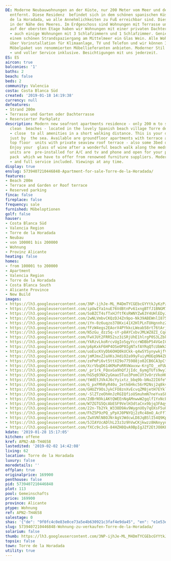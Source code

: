 ```yaml
---
DE: Moderne Neubauwohnungen an der Küste, nur 200 Meter vom Meer und den Sandstränden
  entfernt. Diese Residenz  befindet sich in dem schönen spanischen Küstendorf Torre
  de la Horadada, wo alle Annehmlichkeiten zu Fuß erreichbar sind. Dies ist Ihre Traumlage
  in der Nähe des Meeres. Im Erdgeschoss sind Wohnungen mit Terrasse und Garten und
  auf der obersten Etage haben wir Wohnungen mit einer privaten Dachterrasse mit Meerblick
  - auch einige Wohnungen mit 3 Schlafzimmern und 1 Schlafzimmer. Genießen Sie nach
  einem schönen Strandspaziergang am Mittelmeer ein Glas Wein. Alle Wohnungen verfügen
  über Vorinstallation für Klimaanlage, TV und Telefon und wir können Ihnen ein eigenes
  Möbelpaket von renommierten Möbellieferanten anbieten. Moderner Stil - preisgünstig
  - und voller Service inklusive. Besichtigungen mit uns jederzeit.
ES: ES
aircon: true
balconies: '1'
baths: 2
beach: false
beds: 2
community: Valencia
costa: Costa Blanca Süd
created: '2019-01-18 14:19:38'
currency: null
defeatures:
- Strand 200m
- Terrasse und Garten oder Dachterrasse
- Reservierter Parkplatz
description: Modern new seafront apartments residence - only 200 m to sea and the
  clean  beaches - located in the lovely Spanish beach village Torre de la Horadada
  - close  to all amenities in a short walking distance. This is your dream location
  just by  the sea. Available are groundfloor apartments with terrace and garden or
  top floor  units with private seaview roof terrace - also some 3bed or 1bed units.
  Enjoy your  glass of wine after a wonderful beach walk along the medsea shore. All
  units are  pre-installed for A/C and tv and phone and open for your private furniture
  pack  which we have to offer from renowned furniture suppliers. Modern style - well  priced
  - and full service included. Viewings at any time.
display: true
enslug: 5739407210446848-Apartment-for-sale-Torre-de-la-Horadada/
features:
- Beach 200m
- Terrace and Garden or Roof terrace
- Reserved parking
finca: false
fireplace: false
frequency: sale
furnished: Möbeloptionen
golf: false
hauser:
- Costa Blanca Süd
- Valencia Region
- Torre de la Horadada
- Neubau
- von 100001 bis 200000
- Wohnung
- Provinz Alicante
heating: false
homes:
- from 100001 to 200000
- Apartment
- Valencia Region
- Torre de la Horadada
- Costa Blanca South
- Alicante Province
- New Build
images:
- https://lh3.googleusercontent.com/3NP-ijhJe-ML_M4DmTYCGEbcGYYtkJyKzPzLAgQrE28EouBmynTRJjy1UpCfOo8VoJ5-ML_ANtu-XPSP3Os=w640-rj-e30-l100
- https://lh3.googleusercontent.com/ipUwIYa1nuE76VdBtnPv61xngBTfJ1BNGM7ZpthB0Af34ph1aBW3lzuavBpFkfm17drw8T3mYVE_3-IIc3GD=w640-rj-e30-l100
- https://lh3.googleusercontent.com/SoBZCT4sfTxHJftfKsRWNYZw63Y4UHlEDyJIkrgrXtNQ35WtUGaSx6A_QeXRRXu5AylfsxKeQlOxpG6kDXQI0Q=w640-rj-e30-l100
- https://lh3.googleusercontent.com/2wNLVmbvCKQzDJ4Zn9po-Nk39ABEWnlI8751k60tCWgCGG4DvGr71HITy24lunzKHM1bAJKqGa1pAiqhbFc=w640-rj-e30-l100
- https://lh3.googleusercontent.com/iYn-0z6uqzo378Kxi41X2HlPLnTUHgnnhzZag4Zy--_BnUVPOILlxYUFXm0dd8hzOUyc06keRWa6fXCElsWF=w640-rj-e30-l100
- https://lh3.googleusercontent.com/fFzW4egs2EAorX4PYkkcLWeab58rt76tArjuSnuyWlmIZ8HrYVKO5IoVg0-fj38ppXaFxmzeRmZ8KuYrWcdg8g=w640-rj-e30-l100
- https://lh3.googleusercontent.com/N5zGu_dzz5q-sY-p8AYCxbvJMLWZ8ZI_Cqo8JffWm2NgqrKvLk0qiZT_AGphSJqPBJFBxHqkM3YAVCQCtsCg=w640-rj-e30-l100
- https://lh3.googleusercontent.com/FwVJUt2FRR52sz3iSRjUhE1hlrgP0S3LZbkUSAhY4wKgU13WQFQMwIrt-nDz2rynFe97cqL_muGnWBkqxIoX=w640-rj-e30-l100
- https://lh3.googleusercontent.com/YkRzvLkoRrcvUgIo5qyYccrWDBbP54VGeICEBTRm1_cokQyhlBQ_P-JmXWr2ntXfhsnFVp6RMxSjYcZqQ2H2=w640-rj-e30-l100
- https://lh3.googleusercontent.com/p6pKxkF6HP4OSeOP0IgNTxfAYRqQTcUbWkXwMllFw64A6S-D11T5QFJ45nv5akml-QWkl3xbc1noE05OkXu9sA=w640-rj-e30-l100
- https://lh3.googleusercontent.com/uoEucKVyDb6OHQ0kUCkk-q4wSYSynywkjfVRqoa4KLKq0fizL9baCb_2ZcUKCa-8-Z4c6aQ4bQI3BaQrzdP4=w640-rj-e30-l100
- https://lh3.googleusercontent.com/jmMJmxZJaXKsJHdiO2a99yFuiyMOEq9N4ZLsUgBEFyrQaCvAVK9K_meviaF45zhSL02Gm76UPky2O5FSug2I0Q=w640-rj-e30-l100
- https://lh3.googleusercontent.com/zePmPi6vt5ttXI9o775988jo02CB6CA3pCte1OT7eJouiCjk6XhuMfT4NKQSpGZujkBdCCvJ41y5hHE_M4dG=w640-rj-e30-l100
- https://lh3.googleusercontent.com/XcrVbqD614KMoPoRRVWavxw-KrgTO__eFUWu_FUaOw4cx8V5JZrnpADUUboMyONPc6GPplRkknmZ3_F6gsWj=w640-rj-e30-l100
- https://lh3.googleusercontent.com/_pr1rk_FQoxGa9hQfJjIdc_6ymgTUfs9wyIIWZBUZSGLl48vhk_9WOpCKdeD8gf2mDj6thB4ZQz7VWIsFBzm=w640-rj-e30-l100
- https://lh3.googleusercontent.com/hG5q93NX2yGmao5Tuo3PomCUY3vOrzVkoHOS_aVTIhWQB97tgiy6iyXai95m2MKOmPgRBPSafu6JBg2OQEep=w640-rj-e30-l100
- https://lh3.googleusercontent.com/tWdEtJVk4J6cYyixtz_bbq9b-bNu22I6feYTV6oS0Q5EmSE65G49ikFXSR6NOMhF3H5ASNXNUsa9ZJeE95oT=w640-rj-e30-l100
- https://lh3.googleusercontent.com/G_pxFMhRyR40u_2etk6Hkc56rM2Nsj2q8kvqRe26K8U588TpdqCyYxdc2J_XfUq_J-4MimwcFmor-wxRxto=w640-rj-e30-l100
- https://lh3.googleusercontent.com/GHUZY9OsJykCFO8znXvEcvqZM8jetH7EYklhn3DfDyxlJHkyksG7oc1LiAxgl3yPsgt2zDB1XJZyXePyTz1KYw=w640-rj-e30-l100
- https://lh3.googleusercontent.com/-SlZTzeOhHnJzRGIQfioUSmuhmN7neYvaSFqQLXWMPrsWUZw8ulSklKhUJ2eNC0Jlc6WafoeQrwKNwq1aqA=w640-rj-e30-l100
- https://lh3.googleusercontent.com/ZdBrN9kiAKtQWEEnNqAMnwwW2gqlf1YxNcEBrX5VZXUrEb16JcKjHJJD8dRaj6KiSx_QOBRW2gMp2Qew7R8=w640-rj-e30-l100
- https://lh3.googleusercontent.com/W7ZGTG5QcAbESF9VelH3dtaCnx9bjq3FAqyhWaoznMEcshkAqoWoKjWIa7B9fOPtlQEcWj7zY1PN_Ry1JAc=w640-rj-e30-l100
- https://lh3.googleusercontent.com/22n-Tb2Yk_W338D9Av9WygnUOy7qOXsF5uGUqejJPuzPHhW1nFQrhzO3Ubjo_9ES65ancbRHgQCKBNHrPmE=w640-rj-e30-l100
- https://lh3.googleusercontent.com/FhZ5P9zPQ_yPpXJ0PNYQj2zRc48mO_AcFf7RAa1r15WMK7Uk5pAMaQyC3qPGto_z0--yhc5UZI9eHEe760o=w640-rj-e30-l100
- https://lh3.googleusercontent.com/ZwXVNlN8OJNrAgVJWdcwLD8JqBSlI54Q9KpLWmSXhTP0ioHKjMMN0KSktREY81nKuxbogxdU3WiEg00KDS53Gw=w640-rj-e30-l100
- https://lh3.googleusercontent.com/5JIAYUcADlhL23z3z9hVwCKjkwzz8HAnyynwFkjuI7i1LHADGrXsyAkRustWUr8j8HGnyLRvSjYynwydmhk0=w640-rj-e30-l100
- https://lh3.googleusercontent.com/fXCc9cJcG-84HZH8QvA9BpIgJZf2EtJO8KEmS1QNVdg5LDbbJXmeM7w_XAEIFiZSvX5C_CTYPKUJnBzyFtjL=w640-rj-e30-l100
kdate: '2019-01-28 15:17:05'
kitchen: offene
kref: APN2-AB-TH4658
lastedited: '2019-02-02 14:42:08'
living: 62
location: Torre de la Horadada
luxury: false
moredetails: ''
offplan: true
originalprice: 169900
penthouse: false
pid: 5739407210446848
plot: 113
pool: Gemeinschafts
price: 169900
province: Alicante
ptype: Wohnung
ref: APN2-TH4658
salestage: 0
shas: '{"de": "9f0fc4c0e83e0ce73a5e4b630921c3faf4e9da45", "en": "e1e53ea3fbeae3b9eb30048b1bd4f5bec9e938eb"}'
slug: 5739407210446848-Wohnung-zu-verkaufen-Torre-de-la-Horadada/
solarium: false
thumb: https://lh3.googleusercontent.com/3NP-ijhJe-ML_M4DmTYCGEbcGYYtkJyKzPzLAgQrE28EouBmynTRJjy1UpCfOo8VoJ5-ML_ANtu-XPSP3Os=w400-h240-n-rj-e30-l100
topsix: false
town: Torre de la Horadada
utility: true
---
```

